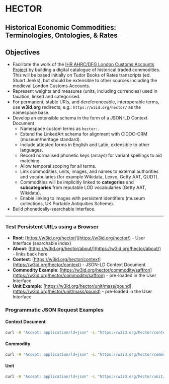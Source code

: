 # HECTOR
## Historical Economic Commodities: Terminologies, Ontologies, & Rates

## Objectives

- Facilitate the work of the [IHR AHRC/DFG London Customs Accounts Project](https://www.history.ac.uk/research/history-policy/unlocking-upcycled-medieval-data) by building a digital catalogue of historical traded commodities. This will be based initially on Tudor Books of Rates transcripts (ed. Stuart Jenks), but should be extensible to other sources including the medieval London Customs Accounts.
- Represent weights and measures (units, including currencies) used in taxation, linked and categorised.
- For permanent, stable URIs, and dereferenceable, interoperable terms, use **w3id.org** redirects, e.g.:  `https://w3id.org/hector/` as the namespace base.
- Develop an extensible schema in the form of a JSON-LD Context Document  
    - Namespace custom terms as `hector:`.  
    - Extend the LinkedArt schema for alignment with CIDOC-CRM (museum/heritage standard).
    - Include attested forms in English and Latin, extensible to other languages.
    - Record normalised phonetic keys (arrays) for variant spellings to aid matching.
    - Allow temporal scoping for all terms.
    - Link commodities, units, images, and names to external authorities and vocabularies (for example Wikidata, Lexvo, Getty AAT, QUDT).
    - Commodities will be implicitly linked to **categories** and **subcategories** from reputable LOD vocabularies (Getty AAT, Wikidata).
    - Enable linking to images with persistent identifiers (museum collections, UK Portable Antiquities Scheme).
- Build phonetically-searchable interface.

---

### Test Persistent URLs using a Browser

- **Root**: [https://w3id.org/hector/](https://w3id.org/hector/) - User Interface (searchable index)
- **About**: [https://w3id.org/hector/about/](https://w3id.org/hector/about/) - links back here
- **Context**: [https://w3id.org/hector/context](https://w3id.org/hector/context) - JSON-LD Context Document
- **Commodity Example**: [https://w3id.org/hector/commodity/saffron](https://w3id.org/hector/commodity/saffron) - pre-loaded in the User Interface
- **Unit Example**: [https://w3id.org/hector/unit/mass/pound](https://w3id.org/hector/unit/mass/pound) - pre-loaded in the User Interface

### Programmatic JSON Request Examples

#### Context Document

```bash
curl -H "Accept: application/ld+json" -L "https://w3id.org/hector/context/"

```

#### Commodity

```bash
curl -H "Accept: application/ld+json" -L "https://w3id.org/hector/commodity/saffron"

```

#### Unit

```bash
curl -H "Accept: application/ld+json" -L "https://w3id.org/hector/unit/mass/pound"

```
